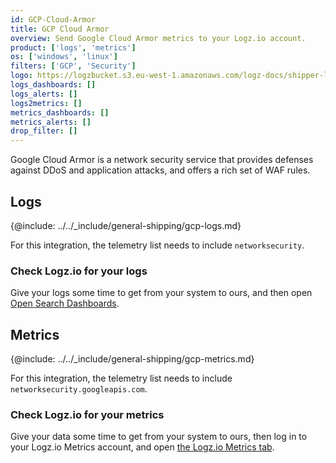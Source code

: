 ```yaml
---
id: GCP-Cloud-Armor
title: GCP Cloud Armor
overview: Send Google Cloud Armor metrics to your Logz.io account.
product: ['logs', 'metrics']
os: ['windows', 'linux']
filters: ['GCP', 'Security']
logo: https://logzbucket.s3.eu-west-1.amazonaws.com/logz-docs/shipper-logos/cloudarmor.png
logs_dashboards: []
logs_alerts: []
logs2metrics: []
metrics_dashboards: []
metrics_alerts: []
drop_filter: []
---
```




Google Cloud Armor is a network security service that provides defenses against DDoS and application attacks, and offers a rich set of WAF rules.  

## Logs 

{@include: ../../_include/general-shipping/gcp-logs.md}   

For this integration, the telemetry list needs to include `networksecurity`.

### Check Logz.io for your logs

Give your logs some time to get from your system to ours, and then open [Open Search Dashboards](https://app.logz.io/#/dashboard/osd).

## Metrics

{@include: ../../_include/general-shipping/gcp-metrics.md}

For this integration, the telemetry list needs to include `networksecurity.googleapis.com`.

### Check Logz.io for your metrics

Give your data some time to get from your system to ours, then log in to your Logz.io Metrics account, and open [the Logz.io Metrics tab](https://app.logz.io/#/dashboard/metrics/).
